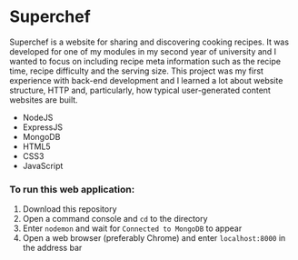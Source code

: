 # Superchef

Superchef is a website for sharing and discovering cooking recipes. It was developed for one of my modules in my second year of university and I wanted to focus on including recipe meta information such as the recipe time, recipe difficulty and the serving size. This project was my first experience with back-end development and I learned a lot about website structure, HTTP and, particularly, how typical user-generated content websites are built.


* NodeJS
* ExpressJS
* MongoDB
* HTML5
* CSS3
* JavaScript



### To run this web application:

1. Download this repository
2. Open a command console and `cd` to the directory
3. Enter `nodemon` and wait for `Connected to MongoDB` to appear
4. Open a web browser (preferably Chrome) and enter `localhost:8000` in the address bar
